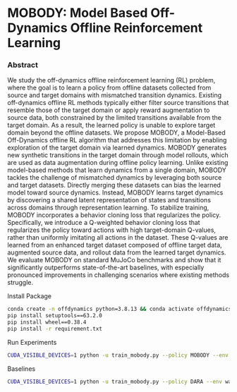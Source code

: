 # MOBODY: Model Based Off-Dynamics Offline Reinforcement Learning

### Abstract

We study the off-dynamics offline reinforcement learning (RL) problem, where the goal is to
learn a policy from offline datasets collected from source and target domains with mismatched
transition dynamics. Existing off-dynamics offline RL methods typically either filter source
transitions that resemble those of the target domain or apply reward augmentation to source
data, both constrained by the limited transitions available from the target domain. As a result,
the learned policy is unable to explore target domain beyond the offline datasets. We propose
MOBODY, a Model-Based Off-Dynamics offline RL algorithm that addresses this limitation
by enabling exploration of the target domain via learned dynamics. MOBODY generates new
synthetic transitions in the target domain through model rollouts, which are used as data
augmentation during offline policy learning. Unlike existing model-based methods that learn
dynamics from a single domain, MOBODY tackles the challenge of mismatched dynamics by
leveraging both source and target datasets. Directly merging these datasets can bias the learned
model toward source dynamics. Instead, MOBODY learns target dynamics by discovering a
shared latent representation of states and transitions across domains through representation
learning. To stabilize training, MOBODY incorporates a behavior cloning loss that regularizes
the policy. Specifically, we introduce a Q-weighted behavior cloning loss that regularizes the policy
toward actions with high target-domain Q-values, rather than uniformly imitating all actions in
the dataset. These Q-values are learned from an enhanced target dataset composed of offline
target data, augmented source data, and rollout data from the learned target dynamics. We
evaluate MOBODY on standard MuJoCo benchmarks and show that it significantly outperforms
state-of-the-art baselines, with especially pronounced improvements in challenging scenarios
where existing methods struggle.

Install Package
```bash
conda create -n offdynamics python=3.8.13 && conda activate offdynamics
pip install setuptools==63.2.0
pip install wheel==0.38.4
pip install -r requirement.txt
```

Run Experiments
```bash
CUDA_VISIBLE_DEVICES=1 python -u train_mobody.py --policy MOBODY --env walker2d-friction --shift_level 2.0 --seed 1 --dir runs --train_dynamics 1 --penalty_type dara --env_penalty_coef 5 --src_rollout_length 1 --trg_rollout_length 1 --bc_coef 1 --wandb 0  &
```
Baselines
```bash
CUDA_VISIBLE_DEVICES=1 python -u train_mobody.py --policy DARA --env walker2d-friction --shift_level 2.0 --seed 1 --dir runs --train_dynamics 0 --penalty_type dara --wandb 0  &
```

